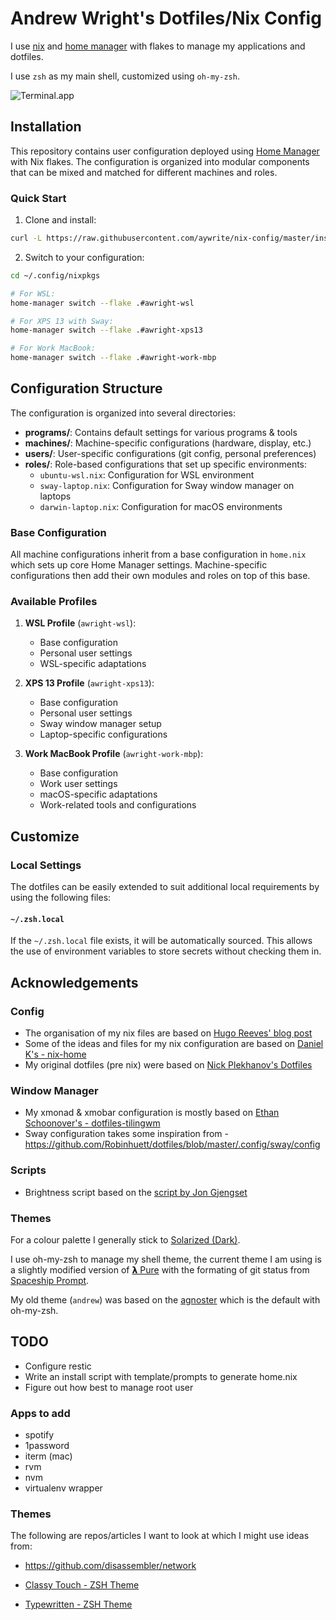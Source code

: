 # Andrew Wright's Dotfiles/Nix Config

I use [nix](https://nixos.org/nix/) and [home manager](https://github.com/rycee/home-manager) with flakes to manage my applications and dotfiles.

I use `zsh` as my main shell, customized using `oh-my-zsh`.

![Terminal.app](https://raw.github.com/aywrite/nix-config/master/terminal.png)

## Installation

This repository contains user configuration deployed using [Home Manager](https://github.com/rycee/home-manager) with Nix flakes. The configuration is organized into modular components that can be mixed and matched for different machines and roles.

### Quick Start

1. Clone and install:
```bash
curl -L https://raw.githubusercontent.com/aywrite/nix-config/master/install.sh | bash
```

2. Switch to your configuration:
```bash
cd ~/.config/nixpkgs

# For WSL:
home-manager switch --flake .#awright-wsl

# For XPS 13 with Sway:
home-manager switch --flake .#awright-xps13

# For Work MacBook:
home-manager switch --flake .#awright-work-mbp
```

## Configuration Structure

The configuration is organized into several directories:

- **programs/**: Contains default settings for various programs & tools
- **machines/**: Machine-specific configurations (hardware, display, etc.)
- **users/**: User-specific configurations (git config, personal preferences)
- **roles/**: Role-based configurations that set up specific environments:
  - `ubuntu-wsl.nix`: Configuration for WSL environment
  - `sway-laptop.nix`: Configuration for Sway window manager on laptops
  - `darwin-laptop.nix`: Configuration for macOS environments

### Base Configuration
All machine configurations inherit from a base configuration in `home.nix` which sets up core Home Manager settings. Machine-specific configurations then add their own modules and roles on top of this base.

### Available Profiles

1. **WSL Profile** (`awright-wsl`):
   - Base configuration
   - Personal user settings
   - WSL-specific adaptations

2. **XPS 13 Profile** (`awright-xps13`):
   - Base configuration
   - Personal user settings
   - Sway window manager setup
   - Laptop-specific configurations

3. **Work MacBook Profile** (`awright-work-mbp`):
   - Base configuration
   - Work user settings
   - macOS-specific adaptations
   - Work-related tools and configurations

## Customize

### Local Settings

The dotfiles can be easily extended to suit additional local requirements by using the following files:

#### `~/.zsh.local`

If the `~/.zsh.local` file exists, it will be automatically sourced. This allows the use of environment variables to store secrets without checking them in.

## Acknowledgements

### Config
- The organisation of my nix files are based on [Hugo Reeves' blog post](https://hugoreeves.com/posts/2019/nix-home)
- Some of the ideas and files for my nix configuration are based on [Daniel K's - nix-home](https://github.com/danieldk/nix-home)
- My original dotfiles (pre nix) were based on [Nick Plekhanov's Dotfiles](https://github.com/nicksp/dotfiles)

### Window Manager
- My xmonad & xmobar configuration is mostly based on [Ethan Schoonover's - dotfiles-tilingwm](https://github.com/altercation/dotfiles-tilingwm)
- Sway configuration takes some inspiration from - https://github.com/Robinhuett/dotfiles/blob/master/.config/sway/config

### Scripts
- Brightness script based on the [script by Jon Gjengset](https://github.com/jonhoo/configs/blob/master/bins/bin/adjust-brightness)

### Themes

For a colour palette I generally stick to [Solarized (Dark)](https://github.com/altercation/solarized).

I use oh-my-zsh to manage my shell theme, the current theme I am using is a slightly modified version of [𝝺 Pure](https://github.com/marszall87/lambda-pure) with the formating of git status from  [Spaceship Prompt](https://github.com/denysdovhan/spaceship-prompt).

My old theme (`andrew`) was based on the [agnoster](https://github.com/agnoster/agnoster-zsh-theme) which is the default with oh-my-zsh.

## TODO

- Configure restic
- Write an install script with template/prompts to generate home.nix
- Figure out how best to manage root user

### Apps to add

- spotify
- 1password
- iterm (mac)
- rvm
- nvm
- virtualenv wrapper

### Themes

The following are repos/articles I want to look at which I might use ideas from:

- https://github.com/disassembler/network

- [Classy Touch - ZSH Theme](https://github.com/yarisgutierrez/classyTouch_oh-my-zsh)
- [Typewritten - ZSH Theme](https://github.com/reobin/typewritten)
